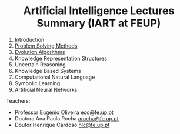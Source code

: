 <h1 align="center">Artificial Intelligence Lectures Summary (IART at FEUP)</h1>

 1. Introduction
 2. [Problem Solving Methods](problem_solving_methods.MD)
 3. [Evolution Algorithms](evolution_algorithms.MD)
 4. Knowledge Representation Structures
 5. Uncertain Reasoning
 6. Knowledge Based Systems
 7. Computational Natural Language
 8. Symbolic Learning
 9. Artificial Neural Networks

Teachers:
 * Professor Eugénio Oliveira eco@fe.up.pt
 * Doutora Ana Paula Rocha arocha@fe.up.pt
 * Doutor Henrique Cardoso hlc@fe.up.pt
